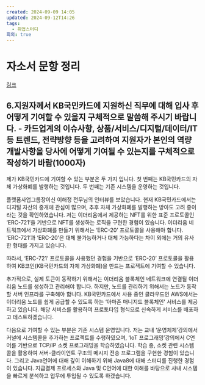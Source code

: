 ```yaml
---
created: 2024-09-09 14:05
updated: 2024-09-12T14:26
tags:
  - 취업스터디
회의: true
---
```

# 자소서 문항 정리
[링크](https://linkareer.com/cover-letter/31112?organizationName=kb%EA%B5%AD%EB%AF%BC%EC%B9%B4%EB%93%9C&page=1&sort=PASSED_AT&tab=all)


## 6.지원자께서 KB국민카드에 지원하신 직무에 대해 입사 후 어떻게 기여할 수 있을지 구체적으로 말씀해 주시기 바랍니다. - 카드업계의 이슈사항, 상품/서비스/디지털/데이터/IT 등 트렌드, 전략방향 등을 고려하여 지원자가 본인의 역량 개발사항을 당사에 어떻게 기여될 수 있는지를 구체적으로 작성하기 바람(1000자) 

제가 KB국민카드에 기여할 수 있는 부분은 두 가지 입니다. 첫 번째는 KB국민카드의 자체 가상화폐를 발행하는 것입니다. 두 번째는 기존 시스템을 운영하는 것입니다.

플랫폼사업그룹장이신 이해정 전무님의 인터뷰를 보았습니다. 현재 KB국민카드에서는 디지털 자산의 중개에 관심이 많으며, 추후 자체 가상화폐를 발행하는 방아도 고려 중이라는 것을 확인하였습니다. 저는 이더리움에서 제공하는 NFT를 위한 표준 프로토콜인 ‘ERC-721’을 기반으로 NFT를 생성하는 로직을 구현한 경험이 있습니다. 이더리움 네트워크에서 가상화폐를 만들기 위해서는 ‘ERC-20’ 프로토콜을 사용해야 합니다. ‘ERC-721’과 ‘ERC-20’은 대체 불가능하거나 대체 가능하다는 차이 외에는 거의 유사한 형태를 가지고 있습니다.

따라서, ‘ERC-721’ 프로토콜을 사용했던 경험을 기반으로 ‘ERC-20’ 프로토콜을 활용하여 KB코인(KB국민카드의 자체 가상화폐)을 만드는 프로젝트에 기여할 수 있습니다.

추가적으로, 실제 토큰이 동작하기 위해서는 이더리움 블록체인 네트워크에 연결될 이더리움 노드를 생성하고 관리해야 합니다. 하지만, 노드를 관리하기 위해서는 노드가 동작할 서버 인프라를 구축해야 합니다. KB국민카드에서 사용 중인 클라우드인 AWS에서는 이더리움 노드를 쉽게 공급할 수 있도록 하는 ‘아마존 매니지드 블록체인’ 서비스를 제공하고 있습니다. 해당 서비스를 활용하여 프로토타입 형식으로 신속하게 서비스를 배포하고 테스트하겠습니다.

다음으로 기여할 수 있는 부분은 기존 시스템 운영입니다. 저는 교내 ‘운영체제’강의에서 커널에 시스템콜을 추가하는 프로젝트를 수행하였으며, ‘IoT 프로그래밍’강의에서 C언어를 기반으로 TCP/IP 소켓 프로그래밍을 학습하였습니다. 학습 중, 소켓 관련 시스템콜을 활용하여 서버-클라이언트 구조의 메시지 전송 프로그램을 구현한 경험이 있습니다. 그리고 Java언어에 대해 깊이 이해하기 위해 Java8에 대해 스터디를 진행한 경험이 있습니다. 지급결제 프로세스와 Java 및 C언어에 대한 이해를 바탕으로 사내 시스템을 빠르게 분석하고 업무에 투입될 수 있도록 하겠습니다.